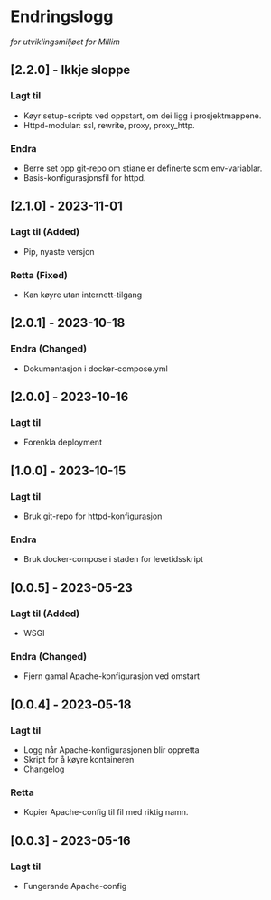 # Endringslogg
_for utviklingsmiljøet for Millim_

## [2.2.0] - Ikkje sloppe

### Lagt til
- Køyr setup-scripts ved oppstart, om dei ligg i prosjektmappene.
- Httpd-modular: ssl, rewrite, proxy, proxy_http.

### Endra
- Berre set opp git-repo om stiane er definerte som env-variablar.
- Basis-konfigurasjonsfil for httpd.

## [2.1.0] - 2023-11-01

### Lagt til (Added)
- Pip, nyaste versjon
### Retta (Fixed)
- Kan køyre utan internett-tilgang

## [2.0.1] - 2023-10-18

### Endra (Changed)
- Dokumentasjon i docker-compose.yml

## [2.0.0] - 2023-10-16

### Lagt til
- Forenkla deployment

## [1.0.0] - 2023-10-15

### Lagt til
- Bruk git-repo for httpd-konfigurasjon

### Endra
- Bruk docker-compose i staden for levetidsskript

## [0.0.5] - 2023-05-23

### Lagt til (Added)
- WSGI

### Endra (Changed)
- Fjern gamal Apache-konfigurasjon ved omstart

## [0.0.4] - 2023-05-18

### Lagt til

- Logg når Apache-konfigurasjonen blir oppretta
- Skript for å køyre kontaineren
- Changelog

### Retta

- Kopier Apache-config til fil med riktig namn.

## [0.0.3] - 2023-05-16

### Lagt til

- Fungerande Apache-config

